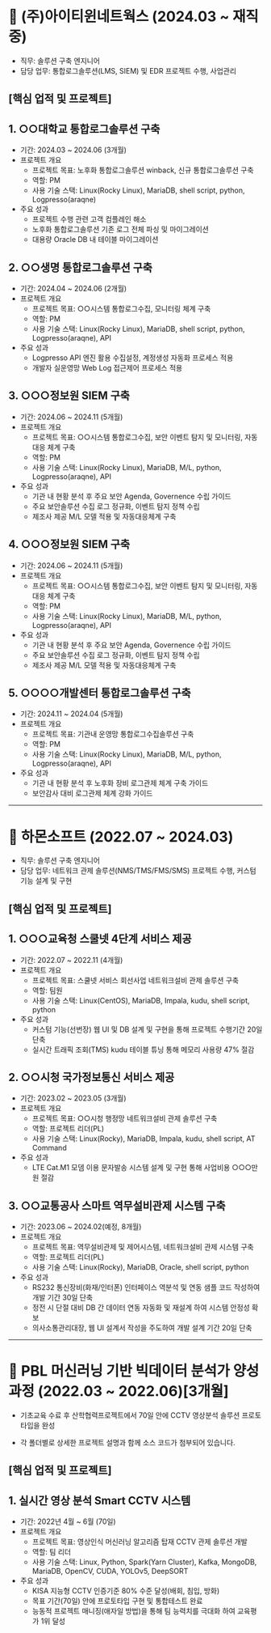 # :pushpin: (주)아이티윈네트웍스 (2024.03 ~ 재직 중)
 - 직무: 솔루션 구축 엔지니어
 - 담당 업무: 통합로그솔루션(LMS, SIEM) 및 EDR 프로젝트 수행, 사업관리


## [핵심 업적 및 프로젝트]

## 1. ○○대학교 통합로그솔루션 구축
 - 기간: 2024.03 ~ 2024.06 (3개월)
 - 프로젝트 개요
   * 프로젝트 목표: 노후화 통합로그솔루션 winback, 신규 통합로그솔루션 구축
   * 역할: PM
   * 사용 기술 스택: Linux(Rocky Linux), MariaDB, shell script, python, Logpresso(araqne)
 - 주요 성과
   * 프로젝트 수행 관련 고객 컴플레인 해소
   * 노후화 통합로그솔루션 기존 로그 전체 파싱 및 마이그레이션
   * 대용량 Oracle DB 내 테이블 마이그레이션
## 2. ○○생명 통합로그솔루션 구축
 - 기간: 2024.04 ~ 2024.06 (2개월)
 - 프로젝트 개요
   * 프로젝트 목표: ○○시스템 통합로그수집, 모니터링 체계 구축
   * 역할: PM
   * 사용 기술 스택: Linux(Rocky Linux), MariaDB, shell script, python, Logpresso(araqne), API
 - 주요 성과
   * Logpresso API 엔진 활용 수집설정, 계정생성 자동화 프로세스 적용
   * 개발자 실운영망 Web Log 접근제어 프로세스 적용
## 3. ○○○정보원 SIEM 구축
 - 기간: 2024.06 ~ 2024.11 (5개월)
 - 프로젝트 개요
   * 프로젝트 목표: ○○시스템 통합로그수집, 보안 이벤트 탐지 및 모니터링, 자동대응 체계 구축
   * 역할: PM
   * 사용 기술 스택: Linux(Rocky Linux), MariaDB, M/L, python, Logpresso(araqne), API
 - 주요 성과
   * 기관 내 현황 분석 후 주요 보안 Agenda, Governence 수립 가이드
   * 주요 보안솔루션 수집 로그 정규화, 이벤트 탐지 정책 수립
   * 제조사 제공 M/L 모델 적용 및 자동대응체계 구축
 ## 4. ○○○정보원 SIEM 구축
 - 기간: 2024.06 ~ 2024.11 (5개월)
 - 프로젝트 개요
   * 프로젝트 목표: ○○시스템 통합로그수집, 보안 이벤트 탐지 및 모니터링, 자동대응 체계 구축
   * 역할: PM
   * 사용 기술 스택: Linux(Rocky Linux), MariaDB, M/L, python, Logpresso(araqne), API
 - 주요 성과
   * 기관 내 현황 분석 후 주요 보안 Agenda, Governence 수립 가이드
   * 주요 보안솔루션 수집 로그 정규화, 이벤트 탐지 정책 수립
   * 제조사 제공 M/L 모델 적용 및 자동대응체계 구축
 ## 5. ○○○○개발센터 통합로그솔루션 구축
 - 기간: 2024.11 ~ 2024.04 (5개월)
 - 프로젝트 개요
   * 프로젝트 목표: 기관내 운영망 통합로그수집솔루션 구축
   * 역할: PM
   * 사용 기술 스택: Linux(Rocky Linux), MariaDB, M/L, python, Logpresso(araqne), API
 - 주요 성과
   * 기관 내 현황 분석 후 노후화 장비 로그관제 체계 구축 가이드
   * 보안감사 대비 로그관제 체계 강화 가이드

* * *

# :pushpin: 하몬소프트 (2022.07 ~ 2024.03)
 - 직무: 솔루션 구축 엔지니어
 - 담당 업무: 네트워크 관제 솔루션(NMS/TMS/FMS/SMS) 프로젝트 수행, 커스텀기능 설계 및 구현

## [핵심 업적 및 프로젝트]

## 1. ○○○교육청 스쿨넷 4단계 서비스 제공
 - 기간: 2022.07 ~ 2022.11 (4개월)
 - 프로젝트 개요
   * 프로젝트 목표: 스쿨넷 서비스 회선사업 네트워크설비 관제 솔루션 구축
   * 역할: 팀원
   * 사용 기술 스택: Linux(CentOS), MariaDB, Impala, kudu, shell script, python
 - 주요 성과
   * 커스텀 기능(선번장) 웹 UI 및 DB 설계 및 구현을 통해 프로젝트 수행기간 20일 단축
   * 실시간 트래픽 조회(TMS) kudu 테이블 튜닝 통해 메모리 사용량 47% 절감
## 2. ○○시청 국가정보통신 서비스 제공
 - 기간: 2023.02 ~ 2023.05 (3개월)
 - 프로젝트 개요
   * 프로젝트 목표: ○○시청 행정망 네트워크설비 관제 솔루션 구축
   * 역할: 프로젝트 리더(PL)
   * 사용 기술 스택: Linux(Rocky), MariaDB, Impala, kudu, shell script, AT Command
 - 주요 성과
   * LTE Cat.M1 모뎀 이용 문자발송 시스템 설계 및 구현 통해 사업비용 ○○○만원 절감
## 3. ○○교통공사 스마트 역무설비관제 시스템 구축
 - 기간: 2023.06 ~ 2024.02(예정, 8개월)
 - 프로젝트 개요
   * 프로젝트 목표: 역무설비관제 및 제어시스템, 네트워크설비 관제 시스템 구축
   * 역할: 프로젝트 리더(PL)
   * 사용 기술 스택: Linux(Rocky), MariaDB, Oracle, shell script, python
 - 주요 성과
   * RS232 통신장비(화재/인터폰) 인터페이스 역분석 및 연동 샘플 코드 작성하여 개발 기간 30일 단축
   * 정전 시 단절 대비 DB 간 데이터 연동 자동화 및 재설계 하여 시스템 안정성 확보
   * 의사소통관리대장, 웹 UI 설계서 작성을 주도하여 개발 설계 기간 20일 단축
  
* * *

# :pushpin: **PBL 머신러닝 기반 빅데이터 분석가 양성과정 (2022.03 ~ 2022.06)[3개월]**
- 기초교육 수료 후 산학협력프로젝트에서 70일 안에 CCTV 영상분석 솔루션 프로토타입을 완성 

- 각 폴더별로 상세한 프로젝트 설명과 함께 소스 코드가 첨부되어 있습니다. 

   

## [핵심 업적 및 프로젝트]


## 1. 실시간 영상 분석 Smart CCTV 시스템
- 기간: 2022년 4월 ~ 6월 (70일)
- 프로젝트 개요
  * 프로젝트 목표: 영상인식 머신러닝 알고리즘 탑재 CCTV 관제 솔루션 개발
  * 역할: 팀 리더
  * 사용 기술 스택: Linux, Python, Spark(Yarn Cluster), Kafka, MongoDB, MariaDB, OpenCV, CUDA, YOLOv5, DeepSORT
- 주요 성과
  * KISA 지능형 CCTV 인증기준 80% 수준 달성(배회, 침입, 방화)
  * 목표 기간(70일) 안에 프로토타입 구현 및 통합테스트 완료
  * 능동적 프로젝트 매니징(애자일 방법)을 통해 팀 능력치를 극대화 하여 교육평가 1위 달성
